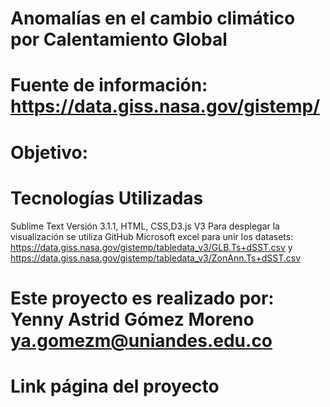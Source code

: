 # Anomalías en el cambio climático por Calentamiento Global
# Fuente de información: https://data.giss.nasa.gov/gistemp/ 
# Objetivo:

# Tecnologías Utilizadas 
Sublime Text Versión 3.1.1, HTML, CSS,D3.js V3
Para desplegar la visualización se utiliza GitHub
Microsoft excel para unir los datasets: https://data.giss.nasa.gov/gistemp/tabledata_v3/GLB.Ts+dSST.csv y https://data.giss.nasa.gov/gistemp/tabledata_v3/ZonAnn.Ts+dSST.csv 
# Este proyecto es realizado por: Yenny Astrid Gómez Moreno ya.gomezm@uniandes.edu.co
# Link página del proyecto



